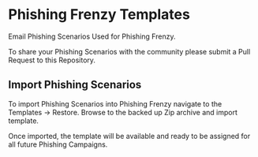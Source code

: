 Phishing Frenzy Templates
=========================

Email Phishing Scenarios Used for Phishing Frenzy. 

To share your Phishing Scenarios with the community please submit a Pull Request to this Repository.

Import Phishing Scenarios
-------------------------

To import Phishing Scenarios into Phishing Frenzy navigate to the Templates -> Restore. Browse to the backed up Zip archive and import template.

Once imported, the template will be available and ready to be assigned for all future Phishing Campaigns.